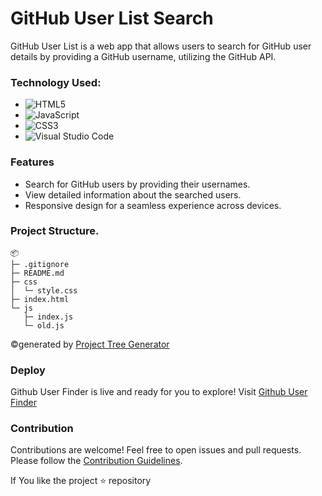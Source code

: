 # GitHub User List Search

GitHub User List is a web app that allows users to search for GitHub user details by providing a GitHub username, utilizing the GitHub API.


### Technology Used:

  * ![HTML5](https://img.shields.io/badge/html5-%23E34F26.svg?style=for-the-badge&logo=html5&logoColor=white)
  * ![JavaScript](https://img.shields.io/badge/javascript-%23323330.svg?style=for-the-badge&logo=javascript&logoColor=%23F7DF1E)
  * ![CSS3](https://img.shields.io/badge/css3-%231572B6.svg?style=for-the-badge&logo=css3&logoColor=white)
  * ![Visual Studio Code](https://img.shields.io/badge/Visual%20Studio%20Code-0078d7.svg?style=for-the-badge&logo=visual-studio-code&logoColor=white)

### Features

- Search for GitHub users by providing their usernames.
- View detailed information about the searched users.
- Responsive design for a seamless experience across devices.  

### Project Structure.

```
📦 
├─ .gitignore
├─ README.md
├─ css
│  └─ style.css
├─ index.html
└─ js
   ├─ index.js
   └─ old.js
```
©generated by [Project Tree Generator](https://woochanleee.github.io/project-tree-generator)
  
### Deploy

Github User Finder is live and ready for you to explore! Visit
[Github User Finder](https://subramanyaks.github.io/GithubUserList)

### Contribution

Contributions are welcome! Feel free to open issues and pull requests. Please follow the [Contribution Guidelines](https://github.com/SubramanyaKS/GithubUserList/blob/main/CONTRIBUTING.md).

If You like the project ⭐ repository
